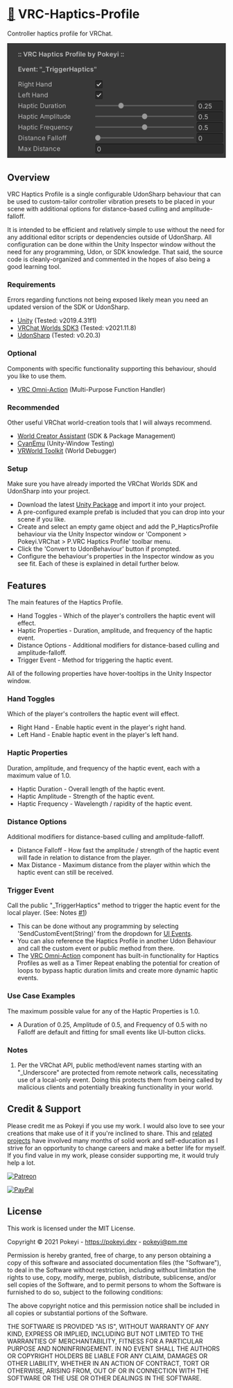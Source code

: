 # [💾](https://github.com/Pokeyi/VRC-Haptics-Profile/blob/main/P_HapticsProfile.cs) VRC-Haptics-Profile <!-- [![Downloads](https://img.shields.io/github/downloads/Pokeyi/VRC-Haptics-Profile/total?label=Downloads&logo=github)](https://github.com/Pokeyi/VRC-Haptics-Profile/releases) -->
Controller haptics profile for VRChat.

![Haptics Profile](P_HapticsProfile.png)

## Overview
VRC Haptics Profile is a single configurable UdonSharp behaviour that can be used to custom-tailor controller vibration presets to be placed in your scene with additional options for distance-based culling and amplitude-falloff.

It is intended to be efficient and relatively simple to use without the need for any additional editor scripts or dependencies outside of UdonSharp. All configuration can be done within the Unity Inspector window without the need for any programming, Udon, or SDK knowledge. That said, the source code is cleanly-organized and commented in the hopes of also being a good learning tool.

### Requirements
Errors regarding functions not being exposed likely mean you need an updated version of the SDK or UdonSharp.
- [Unity](https://docs.vrchat.com/docs/current-unity-version) (Tested: v2019.4.31f1)
- [VRChat Worlds SDK3](https://vrchat.com/home/download) (Tested: v2021.11.8)
- [UdonSharp](https://github.com/MerlinVR/UdonSharp) (Tested: v0.20.3)

### Optional
Components with specific functionality supporting this behaviour, should you like to use them.
- [VRC Omni-Action](https://github.com/Pokeyi/VRC-Omni-Action) (Multi-Purpose Function Handler)

### Recommended
Other useful VRChat world-creation tools that I will always recommend.
- [World Creator Assistant](https://github.com/Varneon/WorldCreatorAssistant) (SDK & Package Management)
- [CyanEmu](https://github.com/CyanLaser/CyanEmu) (Unity-Window Testing)
- [VRWorld Toolkit](https://github.com/oneVR/VRWorldToolkit) (World Debugger)

### Setup
Make sure you have already imported the VRChat Worlds SDK and UdonSharp into your project.
- Download the latest [Unity Package](https://github.com/Pokeyi/VRC-Haptics-Profile/releases) and import it into your project.
- A pre-configured example prefab is included that you can drop into your scene if you like.
- Create and select an empty game object and add the P_HapticsProfile behaviour via the Unity Inspector window or 'Component > Pokeyi.VRChat > P.VRC Haptics Profile' toolbar menu.
- Click the 'Convert to UdonBehaviour' button if prompted.
- Configure the behaviour's properties in the Inspector window as you see fit. Each of these is explained in detail further below.

## Features
The main features of the Haptics Profile.
- Hand Toggles - Which of the player's controllers the haptic event will effect.
- Haptic Properties - Duration, amplitude, and frequency of the haptic event.
- Distance Options - Additional modifiers for distance-based culling and amplitude-falloff.
- Trigger Event - Method for triggering the haptic event.

All of the following properties have hover-tooltips in the Unity Inspector window.

### Hand Toggles
Which of the player's controllers the haptic event will effect.
- Right Hand - Enable haptic event in the player's right hand.
- Left Hand - Enable haptic event in the player's left hand.

### Haptic Properties
Duration, amplitude, and frequency of the haptic event, each with a maximum value of 1.0.
- Haptic Duration - Overall length of the haptic event.
- Haptic Amplitude - Strength of the haptic event.
- Haptic Frequency - Wavelength / rapidity of the haptic event.

### Distance Options
Additional modifiers for distance-based culling and amplitude-falloff.
- Distance Falloff - How fast the amplitude / strength of the haptic event will fade in relation to distance from the player.
- Max Distance - Maximum distance from the player within which the haptic event can still be received.

### Trigger Event
Call the public "\_TriggerHaptics" method to trigger the haptic event for the local player. (See: Notes [#1](#notes))
- This can be done without any programming by selecting 'SendCustomEvent(String)' from the dropdown for [UI Events](https://docs.vrchat.com/docs/ui-events).
- You can also reference the Haptics Profile in another Udon Behaviour and call the custom event or public method from there.
- The [VRC Omni-Action](https://github.com/Pokeyi/VRC-Omni-Action) component has built-in functionality for Haptics Profiles as well as a Timer Repeat enabling the potential for creation of loops to bypass haptic duration limits and create more dynamic haptic events.

### Use Case Examples
The maximum possible value for any of the Haptic Properties is 1.0.
- A Duration of 0.25, Amplitude of 0.5, and Frequency of 0.5 with no Falloff are default and fitting for small events like UI-button clicks.

### Notes
1. Per the VRChat API, public method/event names starting with an "\_Underscore" are protected from remote network calls, necessitating use of a local-only event. Doing this protects them from being called by malicious clients and potentially breaking functionality in your world.

## Credit & Support
Please credit me as Pokeyi if you use my work. I would also love to see your creations that make use of it if you're inclined to share. This and [related projects](https://github.com/Pokeyi/pokeyi.github.io#my-projects) have involved many months of solid work and self-education as I strive for an opportunity to change careers and make a better life for myself. If you find value in my work, please consider supporting me, it would truly help a lot.

[![Patreon](https://img.shields.io/badge/Patreon-Support-red?logo=patreon)](https://patreon.com/pokeyi)

[![PayPal](https://img.shields.io/badge/PayPal-Donate-blue?logo=paypal)](https://www.paypal.com/donate?hosted_button_id=XFBLJ5GNSLGRC)

## License
This work is licensed under the MIT License.

Copyright © 2021 Pokeyi - https://pokeyi.dev - [pokeyi@pm.me](mailto:pokeyi@pm.me)

Permission is hereby granted, free of charge, to any person obtaining a copy
of this software and associated documentation files (the "Software"), to deal
in the Software without restriction, including without limitation the rights
to use, copy, modify, merge, publish, distribute, sublicense, and/or sell
copies of the Software, and to permit persons to whom the Software is
furnished to do so, subject to the following conditions:

The above copyright notice and this permission notice shall be included in all
copies or substantial portions of the Software.

THE SOFTWARE IS PROVIDED "AS IS", WITHOUT WARRANTY OF ANY KIND, EXPRESS OR
IMPLIED, INCLUDING BUT NOT LIMITED TO THE WARRANTIES OF MERCHANTABILITY,
FITNESS FOR A PARTICULAR PURPOSE AND NONINFRINGEMENT. IN NO EVENT SHALL THE
AUTHORS OR COPYRIGHT HOLDERS BE LIABLE FOR ANY CLAIM, DAMAGES OR OTHER
LIABILITY, WHETHER IN AN ACTION OF CONTRACT, TORT OR OTHERWISE, ARISING FROM,
OUT OF OR IN CONNECTION WITH THE SOFTWARE OR THE USE OR OTHER DEALINGS IN THE
SOFTWARE.
